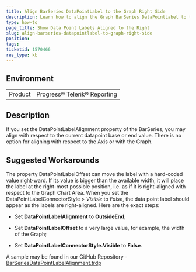 ```yaml
---
title: Align BarSeries DataPointLabel to the Graph Right Side
description: Learn how to align the Graph BarSeries DataPointLabel to the Graph Area Right Edge
type: how-to
page_title: Show Data Point Labels Aligned to the Right
slug: align-barseries-datapointlabel-to-graph-right-side
position: 
tags: 
ticketid: 1570466
res_type: kb
---
```


## Environment
<table>
	<tbody>
		<tr>
			<td>Product</td>
			<td>Progress® Telerik® Reporting</td>
		</tr>
	</tbody>
</table>


## Description

If you set the DataPointLabelAlignment property of the BarSeries, you may align with respect to the current datapoint base or end value. There is no option for aligning with respect to the Axis or with the Graph.

## Suggested Workarounds

The property DataPointLabelOffset can move the label with a hard-coded value right-ward. If its value is bigger than the available width, it will place the label at the right-most possible position, i.e. as if it is right-aligned with respect to the Graph Chart Area. When you set the DataPointLabelConnectorStyle > _Visible_ to _False_, the data point label should appear as the labels are right-aligned. Here are the exact steps:

 + Set __DataPointLabelAlignment__ to __OutsideEnd__;

 + Set __DataPointLabelOffset__ to a very large value, for example, the width of the Graph;

 + Set __DataPointLabelConnectorStyle.Visible__ to __False__.

A sample may be found in our GitHub Repository - [BarSeriesDataPointLabelAlignment.trdp](./resources/BarSeriesDataPointLabelAlignment.trdp)
